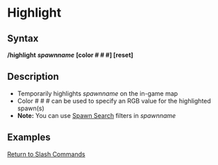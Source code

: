 # Highlight

## Syntax

**/highlight** _**spawnname**_ **\[color \# \# \#\] \[reset\]**

## Description

* Temporarily highlights _spawnname_ on the in-game map
* Color \# \# \# can be used to specify an RGB value for the highlighted spawn\(s\)
* **Note:** You can use [Spawn Search](../../general-information/spawn-search.md) filters in _spawnname_

## Examples

[Return to Slash Commands](./)

